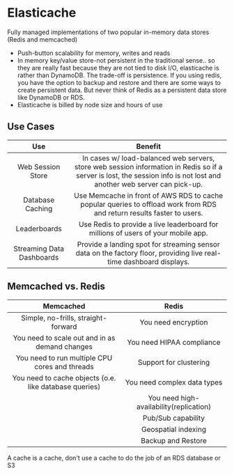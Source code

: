 # Elasticache
Fully managed implementations of two popular in-memory data stores (Redis and memcached)
- Push-button scalability for memory, writes and reads
- In memory key/value store-not persistent in the traditional sense.. so they are really fast because they are not tied to disk I/O, elasticache is rather than DynamoDB. The trade-off is persistence. If you using redis, you have the option to backup and restore and there are some ways to create persistent data. But never think of Redis as a persistent data store like DynamoDB or RDS.
- Elasticache is billed by node size and hours of use

## Use Cases
| Use | Benefit |
|:-------------------:|:----------------------------------------------------------------------------------------:|
| Web Session Store | In cases w/ load-balanced web servers, store web session information in Redis so if a server is lost, the session info is not lost and another web server can pick-up. |
| Database Caching | Use Memcache in front of AWS RDS to cache popular queries to offload work from RDS and return results faster to users. |
| Leaderboards | Use Redis to provide a live leaderboard for millions of users of your mobile app. |
| Streaming Data Dashboards | Provide a landing spot for streaming sensor data on the factory floor, providing live real-time dashboard displays. |

## Memcached vs. Redis

| Memcached | Redis |
|:------------------------------:|:------------------------------------------:|
| Simple, no-frills, straight-forward | You need encryption |
| You need to scale out and in as demand changes | You need HIPAA compliance |
| You need to run multiple CPU cores and threads | Support for clustering |
| You need to cache objects (o.e. like database queries) | You need complex data types |
| | You need high-availability(replication) |
| | Pub/Sub capability |
| | Geospatial indexing |
| | Backup and Restore |

A cache is a cache, don't use a cache to do the job of an RDS database or S3